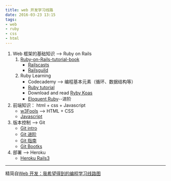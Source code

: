 ```yaml
---
title: web 开发学习线路
date: 2016-03-23 13:15
tags:
- web
- ruby
- css
- html
---
```


1. Web 框架的基础知识 --> Ruby on Rails
	1.  [Ruby-on-Rails-tutorial-book](https://www.railstutorial.org/book/frontmatter)
		+ [Railscasts](http://railscasts.com/)
		+ [Railsguild](http://guides.rubyonrails.org/getting_started.html)
	2. Ruby Learning
		+ Codecademy --> 编程基本元素（循环、数据结构等）
		+ [Ruby tutorial](http://www.rubyist.net/~slagell/ruby/backtoexamples.html)
		+ Download and read [Ryby Koas](http://rubykoans.com/)
		+ [Eloquent Ruby](http://www.amazon.com/Eloquent-Ruby-Addison-Wesley-Professional-Series/dp/0321584104/ref=sr_1_1?ie=UTF8&qid=1330902043&sr=8-1)--进阶
			<!--more-->
2. 前端知识： html + css + Javascript
	+ [w3Fools](http://www.w3fools.com/) --> HTML + CSS
	+ [Javascript](http://docs.jquery.com/Tutorials)
3. 版本控制 --> Git
	+ [Git intro](https://learn.github.com/p/intro.html)
	+ [Git 进阶](http://www.gitimmersion.com/)
	+ [Git 指南](http://rogerdudler.github.com/git-guide/)
	+ [Git Bootks](http://book.git-scm.com/)
4. 部署 --> Heroku
	+ [Heroku Rails3](http://devcenter.heroku.com/articles/rails3)


-----------------------------
精简自[Web 开发：我希望得到的编程学习线路图](http://blog.jobbole.com/15213/)
